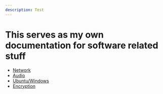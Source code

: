 ```yaml
---
description: Test
---
```


# This serves as my own documentation for software related stuff

* [Network](./)
* [Audio](audio.md)
* [Ubuntu/Windows](ubuntu-windows.md)
* [Encryption](encryption.md)

